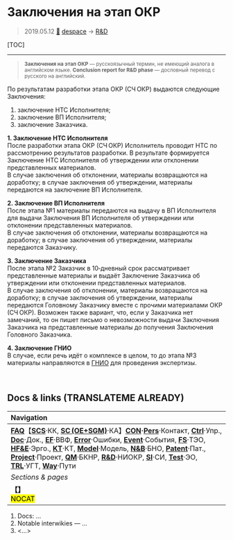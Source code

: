 # Заключения на этап ОКР
> 2019.05.12 [🚀](../index/index.md) [despace](index.md) → [R&D](rnd.md)

[TOC]

---

> <small>**Заключения на этап ОКР** — русскоязычный термин, не имеющий аналога в английском языке. **Conclusion report for R&D phase** — дословный перевод с русского на английский.</small>

По результатам разработки этапа ОКР (СЧ ОКР) выдаются следующие Заключения:

   1. заключение НТС Исполнителя;
   1. заключение ВП Исполнителя;
   1. заключение Заказчика.

**1. Заключение НТС Исполнителя**  
После разработки этапа ОКР (СЧ ОКР) Исполнитель проводит НТС по рассмотрению результатов разработки. В результате формируется Заключение НТС Исполнителя об утверждении или отклонении представленных материалов.  
В случае заключения об отклонении, материалы возвращаются на доработку; в случае заключения об утверждении, материалы передаются на заключение ВП Исполнителя.

**2. Заключение ВП Исполнителя**  
После этапа №1 материалы передаются на выдачу в ВП Исполнителя для выдачи Заключения ВП Исполнителя об утверждении или отклонении представленных материалов.  
В случае заключения об отклонении, материалы возвращаются на доработку; в случае заключения об утверждении, материалы передаются Заказчику.

**3. Заключение Заказчика**  
После этапа №2 Заказчик в 10‑дневный срок рассматривает представленные материалы и выдаёт Заключение Заказчика об утверждении или отклонении представленных материалов.  
В случае заключения об отклонении, материалы возвращаются на доработку; в случае заключения об утверждении, материалы передаются Головному Заказчику вместе с прочими материалами ОКР (СЧ ОКР). Возможен также вариант, что, если у Заказчика нет замечаний, то он пишет письмо о невозможности выдачи Заключения Заказчика на представленные материалы до получения Заключения Головного Заказчика.

**4. Заключение ГНИО**  
В случае, если речь идёт о комплексе в целом, то до этапа №3 материалы направляются в [ГНИО](hrorsi.md) для проведения экспертизы.



<p style="page-break-after:always"> </p>

## Docs & links (TRANSLATEME ALREADY)
|Navigation|
|:--|
|**[FAQ](faq.md)**【**[SCS](scs.md)**·КК, **[SC (OE+SGM)](sc.md)**·КА】**[CON](contact.md)·[Pers](person.md)**·Контакт, **[Ctrl](control.md)**·Упр., **[Doc](doc.md)**·Док., **[EF](ef.md)**·ВВФ, **[Error](error.md)**·Ошибки, **[Event](event.md)**·События, **[FS](fs.md)**·ТЭО, **[HF&E](hfe.md)**·Эрго., **[KT](kt.md)**·КТ, **[Model](model.md)**·Модель, **[N&B](nnb.md)**·БНО, **[Patent](патент.md)**·Пат., **[Project](project.md)**·Проект, **[QM](qm.md)**·БКНР, **[R&D](rnd.md)**·НИОКР, **[SI](si.md)**·СИ, **[Test](test.md)**·ЭО, **[TRL](trl.md)**·УГТ, **[Way](way.md)**·Пути|
|*Sections & pages*|
|**【[](.md)】**<br> <mark>NOCAT</mark>|

   1. Docs: …
   1. Notable interwikies — …
   1. <…>
